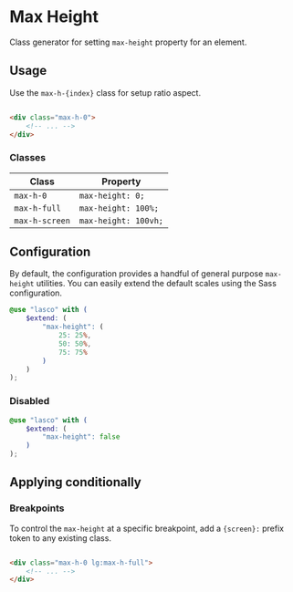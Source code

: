 # Max Height

Class generator for setting `max-height` property for an element.

## Usage

Use the `max-h-{index}` class for setup ratio aspect.

```html

<div class="max-h-0">
    <!-- ... -->
</div>
```

### Classes

| Class          | Property             |
|----------------|----------------------|
| `max-h-0`      | `max-height: 0;`     |
| `max-h-full`   | `max-height: 100%;`  |
| `max-h-screen` | `max-height: 100vh;` |

## Configuration

By default, the configuration provides a handful of general purpose `max-height` utilities. You can easily extend the
default scales using the Sass configuration.

```scss
@use "lasco" with (
    $extend: (
        "max-height": (
            25: 25%,
            50: 50%,
            75: 75%
        )
    )
);
```

### Disabled

```scss
@use "lasco" with (
    $extend: (
        "max-height": false
    )
);
```

## Applying conditionally

### Breakpoints

To control the `max-height` at a specific breakpoint, add a `{screen}:` prefix token to any existing class.

```html

<div class="max-h-0 lg:max-h-full">
    <!-- ... -->
</div>
```
